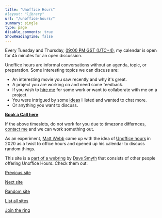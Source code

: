 ```yaml
---
title: "Unoffice Hours"
#layout: "library"
url: "/unoffice-hours/"
summary: single
type: page
disable_comments: true
ShowReadingTime: false
---
```


Every Tuesday and Thursday, [09:00 PM GST (UTC+4)](https://shareti.me/2024-06-17/21:45/+4:00), my calendar is open for 45 minutes for an open discussion.

Unoffice hours are informal conversations without an agenda, topic, or preparation. Some interesting topics we can discuss are:
- An interesting movie you saw recently and why it's great.
- A project you are working on and need some feedback.
- If you wish to [hire me](/hireme) for some work or want to collaborate with me on a project.
- You were intrigued by some [ideas](/ideas) I listed and wanted to chat more.
- Or anything you want to discuss.

[__Book a Call here__](https://calendly.com/rishikeshshari/unoffice-hours)

If the above timeslots, do not work for you due to timezone differnces, [contact me](/contact) and we can work something out.

As an experiment, [Matt Webb](https://interconnected.org/home/2020/09/24/unoffice_hours) came up with the idea of [Unoffice hours](https://unofficehours.com/) in 2020 as a twist to office hours and opened up his calendar to discuss random things.

This site is a [part of a webring](https://unofficehours.com) by [Dave Smyth](https://davesmyth.com/unoffice-hours) that consists of other people offering Unoffice Hours. Check them out:

[Previous site](https://unofficehours.com/prev.html)	

[Next site](https://unofficehours.com/next.html)	

[Random site](https://unofficehours.com/random.html)

[List all sites](https://unofficehours.com)	

[Join the ring](https://unofficehours.com/join.html)
